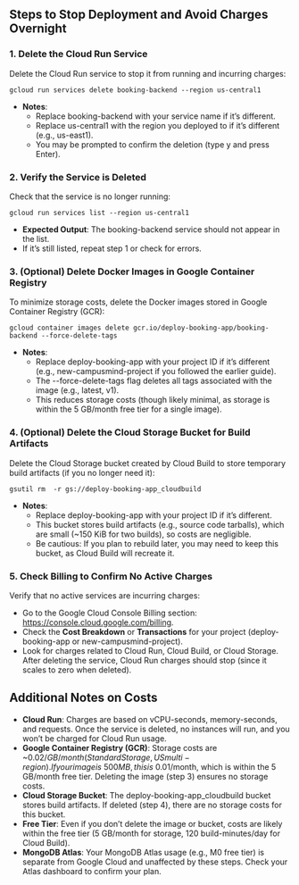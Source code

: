 
## Steps to Stop Deployment and Avoid Charges Overnight

### 1. Delete the Cloud Run Service

Delete the Cloud Run service to stop it from running and incurring charges:

```
gcloud run services delete booking-backend --region us-central1
```

-   **Notes**:
    -   Replace booking-backend with your service name if it’s different.
    -   Replace us-central1 with the region you deployed to if it’s different (e.g., us-east1).
    -   You may be prompted to confirm the deletion (type y and press Enter).

### 2. Verify the Service is Deleted

Check that the service is no longer running:

`gcloud run services list --region us-central1`

-   **Expected Output**: The booking-backend service should not appear in the list.
-   If it’s still listed, repeat step 1 or check for errors.

### 3. (Optional) Delete Docker Images in Google Container Registry

To minimize storage costs, delete the Docker images stored in Google Container Registry (GCR):

`gcloud container images delete gcr.io/deploy-booking-app/booking-backend --force-delete-tags`

-   **Notes**:
    -   Replace deploy-booking-app with your project ID if it’s different (e.g., new-campusmind-project if you followed the earlier guide).
    -   The --force-delete-tags flag deletes all tags associated with the image (e.g., latest, v1).
    -   This reduces storage costs (though likely minimal, as storage is within the 5 GB/month free tier for a single image).

### 4. (Optional) Delete the Cloud Storage Bucket for Build Artifacts

Delete the Cloud Storage bucket created by Cloud Build to store temporary build artifacts (if you no longer need it):

`gsutil rm  -r gs://deploy-booking-app_cloudbuild`

-   **Notes**:
    -   Replace deploy-booking-app with your project ID if it’s different.
    -   This bucket stores build artifacts (e.g., source code tarballs), which are small (~150 KiB for two builds), so costs are negligible.
    -   Be cautious: If you plan to rebuild later, you may need to keep this bucket, as Cloud Build will recreate it.

### 5. Check Billing to Confirm No Active Charges

Verify that no active services are incurring charges:

-   Go to the Google Cloud Console Billing section: https://console.cloud.google.com/billing.
-   Check the **Cost Breakdown** or **Transactions** for your project (deploy-booking-app or new-campusmind-project).
-   Look for charges related to Cloud Run, Cloud Build, or Cloud Storage. After deleting the service, Cloud Run charges should stop (since it scales to zero when deleted).

## Additional Notes on Costs

-   **Cloud Run**: Charges are based on vCPU-seconds, memory-seconds, and requests. Once the service is deleted, no instances will run, and you won’t be charged for Cloud Run usage.
-   **Google Container Registry (GCR)**: Storage costs are ~$0.02/GB/month (Standard Storage, US multi-region). If your image is ~500 MB, this is ~$0.01/month, which is within the 5 GB/month free tier. Deleting the image (step 3) ensures no storage costs.
-   **Cloud Storage Bucket**: The deploy-booking-app_cloudbuild bucket stores build artifacts. If deleted (step 4), there are no storage costs for this bucket.
-   **Free Tier**: Even if you don’t delete the image or bucket, costs are likely within the free tier (5 GB/month for storage, 120 build-minutes/day for Cloud Build).
-   **MongoDB Atlas**: Your MongoDB Atlas usage (e.g., M0 free tier) is separate from Google Cloud and unaffected by these steps. Check your Atlas dashboard to confirm your plan.